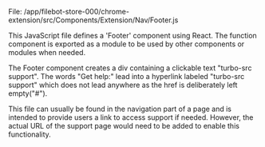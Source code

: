 File: /app/filebot-store-000/chrome-extension/src/Components/Extension/Nav/Footer.js

This JavaScript file defines a 'Footer' component using React. The function component is exported as a module to be used by other components or modules when needed. 

The Footer component creates a div containing a clickable text "turbo-src support". The words "Get help:" lead into a hyperlink labeled "turbo-src support" which does not lead anywhere as the href is deliberately left empty("#"). 

This file can usually be found in the navigation part of a page and is intended to provide users a link to access support if needed. However, the actual URL of the support page would need to be added to enable this functionality.